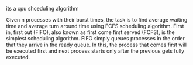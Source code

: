 its a cpu shceduling algorithm


Given n processes with their burst times, the task is to find average waiting time and average turn around time using FCFS scheduling algorithm.
First in, first out (FIFO), also known as first come first served (FCFS), is the simplest scheduling algorithm. 
FIFO simply queues processes in the order that they arrive in the ready queue.
In this, the process that comes first will be executed first and next process starts only after the previous gets fully executed.

